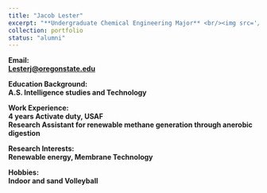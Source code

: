 ```yaml
---
title: "Jacob Lester"
excerpt: "**Undergraduate Chemical Engineering Major** <br/><img src='/images/JacobLester.jpg' width='250' height='250'>"
collection: portfolio
status: "alumni"
---
```


**Email:** <br/>
**Lesterj@oregonstate.edu**

**Education Background:** <br/>
**A.S. Intelligence studies and Technology**

**Work Experience:** <br/>
**4 years Activate duty, USAF** <br/>
**Research Assistant for renewable methane generation through anerobic digestion**

**Research Interests:** <br/>
**Renewable energy, Membrane Technology**

**Hobbies:** <br/>
**Indoor and sand Volleyball**
